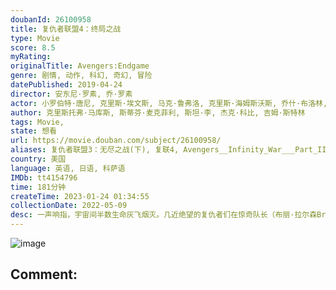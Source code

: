 ```yaml
---
doubanId: 26100958
title: 复仇者联盟4：终局之战
type: Movie
score: 8.5
myRating: 
originalTitle: Avengers:Endgame
genre: 剧情, 动作, 科幻, 奇幻, 冒险
datePublished: 2019-04-24
director: 安东尼·罗素, 乔·罗素
actor: 小罗伯特·唐尼, 克里斯·埃文斯, 马克·鲁弗洛, 克里斯·海姆斯沃斯, 乔什·布洛林, 保罗·路德, 凯伦·吉兰, 杰瑞米·雷纳, 斯嘉丽·约翰逊, 唐·钱德尔, 布丽·拉尔森, 布莱德利·库珀, 泰莎·汤普森, 汤姆·赫兰德, 伊丽莎白·奥尔森, 本尼迪克特·康伯巴奇, 蒂尔达·斯文顿, 格温妮斯·帕特洛, 蕾妮·罗素, 约翰·斯拉特里, 查德维克·博斯曼, 安东尼·麦凯, 塞巴斯蒂安·斯坦, 克里斯·帕拉特, 汤姆·希德勒斯顿, 佐伊·索尔达娜, 丹娜·奎里拉, 本尼迪克特·黄, 庞·克莱门捷夫, 戴夫·巴蒂斯塔, 利蒂希娅·赖特, 伊万杰琳·莉莉, 乔恩·费儒, 海莉·阿特维尔, 娜塔莉·波特曼, 玛丽莎·托梅, 塔伊加·维迪提, 安吉拉·贝塞特, 迈克尔·道格拉斯, 米歇尔·菲佛, 威廉·赫特, 寇碧·史莫德斯, 肖恩·古恩, 温斯顿·杜克, 琳达·卡德里尼, 马克斯米利亚诺·赫尔南德斯, 弗兰克·格里罗, 真田广之, 汤姆, 詹姆斯·达西, 雅各布·巴特朗, 范·迪塞尔, 罗伯特·雷德福, 塞缪尔·杰克逊, 伊薇特·尼科尔·布朗, 卡梅伦·布鲁姆布罗, 蒂莫西·卡尔, 凯瑞·康顿, 迈克尔·, 凯莉·库恩, 艾玛·福尔曼, 雷纳·加拉赫, 丹妮拉·加斯基, 郑肯, 小弗洛伊德·安东尼·约翰, 斯坦·李, 罗斯·马昆德, 布伦特·麦吉, 迈克尔·皮耶里诺·米勒, 卡兰·马尔韦, 泰瑞·诺塔里, 吉米·雷·皮肯斯, 迈克尔·詹姆斯·肖, 泰·辛普金斯, 格雷格·蒂芬, 艾娃·罗素, 乔·罗素, 玛丽亚·, 本杰明·韦弗, 劳尔·阿尔坎塔, 雅各布·埃文斯, 何塞·阿尔弗雷多·费尔南德斯, 布伦特·莫雷尔·加斯金斯, 安东尼·, 肖恩·麦克米伦, 罗伯特·佩恩, 麦克斯威尔·海史密斯, 罗伯特·廷斯利, 费斯·洛根, 保罗·皮尔斯伯里, 特拉维斯·汤普森, 亚历珊德拉, 贾迈尔·钱伯斯, undefined, 张闻天, 詹妮弗·拉塞尔, 杰克·尚皮永, 杰克逊·艾顿
author: 克里斯托弗·马库斯, 斯蒂芬·麦克菲利, 斯坦·李, 杰克·科比, 吉姆·斯特林
tags: Movie, 
state: 想看
url: https://movie.douban.com/subject/26100958/
aliases: 复仇者联盟3：无尽之战(下), 复联4, Avengers__Infinity_War___Part_II, The_Avengers_3__Part_2, The_Avengers_4__Endgame, AVG4
country: 美国
language: 英语, 日语, 科萨语
IMDb: tt4154796
time: 181分钟
createTime: 2023-01-24 01:34:55
collectionDate: 2022-05-09
desc: 一声响指，宇宙间半数生命灰飞烟灭。几近绝望的复仇者们在惊奇队长（布丽·拉尔森BrieLarson饰）的帮助下找到灭霸（乔什·布洛林JoshBrolin饰）归隐之处，却得知六颗无限宝石均被销...
---
```


![image](p2552058346.jpg)

Comment: 
---


